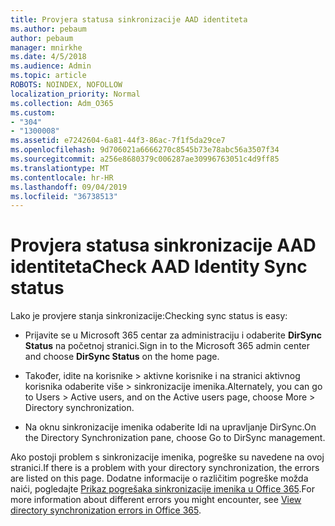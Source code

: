 ```yaml
---
title: Provjera statusa sinkronizacije AAD identiteta
ms.author: pebaum
author: pebaum
manager: mnirkhe
ms.date: 4/5/2018
ms.audience: Admin
ms.topic: article
ROBOTS: NOINDEX, NOFOLLOW
localization_priority: Normal
ms.collection: Adm_O365
ms.custom:
- "304"
- "1300008"
ms.assetid: e7242604-6a81-44f3-86ac-7f1f5da29ce7
ms.openlocfilehash: 9d706021a6666270c8545b73e78abc56a3507f34
ms.sourcegitcommit: a256e8680379c006287ae30996763051c4d9ff85
ms.translationtype: MT
ms.contentlocale: hr-HR
ms.lasthandoff: 09/04/2019
ms.locfileid: "36738513"
---
```

# <a name="check-aad-identity-sync-status"></a><span data-ttu-id="14122-102">Provjera statusa sinkronizacije AAD identiteta</span><span class="sxs-lookup"><span data-stu-id="14122-102">Check AAD Identity Sync status</span></span>

<span data-ttu-id="14122-103">Lako je provjere stanja sinkronizacije:</span><span class="sxs-lookup"><span data-stu-id="14122-103">Checking sync status is easy:</span></span>
  
- <span data-ttu-id="14122-104">Prijavite se u Microsoft 365 centar za administraciju i odaberite **DirSync Status** na početnoj stranici.</span><span class="sxs-lookup"><span data-stu-id="14122-104">Sign in to the Microsoft 365 admin center and choose **DirSync Status** on the home page.</span></span>

- <span data-ttu-id="14122-105">Također, idite na korisnike \> aktivne korisnike i na stranici aktivnog korisnika odaberite više \> sinkronizacije imenika.</span><span class="sxs-lookup"><span data-stu-id="14122-105">Alternately, you can go to Users \> Active users, and on the Active users page, choose More \> Directory synchronization.</span></span>

- <span data-ttu-id="14122-106">Na oknu sinkronizacije imenika odaberite Idi na upravljanje DirSync.</span><span class="sxs-lookup"><span data-stu-id="14122-106">On the Directory Synchronization pane, choose Go to DirSync management.</span></span>

<span data-ttu-id="14122-107">Ako postoji problem s sinkronizacije imenika, pogreške su navedene na ovoj stranici.</span><span class="sxs-lookup"><span data-stu-id="14122-107">If there is a problem with your directory synchronization, the errors are listed on this page.</span></span> <span data-ttu-id="14122-108">Dodatne informacije o različitim pogreške možda naići, pogledajte [Prikaz pogrešaka sinkronizacije imenika u Office 365](https://docs.microsoft.com//office365/enterprise/identify-directory-synchronization-errors).</span><span class="sxs-lookup"><span data-stu-id="14122-108">For more information about different errors you might encounter, see [View directory synchronization errors in Office 365](https://docs.microsoft.com//office365/enterprise/identify-directory-synchronization-errors).</span></span>
  